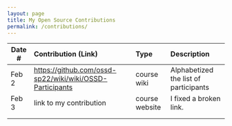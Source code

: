 ```yaml
---
layout: page
title: My Open Source Contributions
permalink: /contributions/
---
```


<!--
Type of the contribution should be "Wikipedia edit", "OpenStreet Map feature", "Documentation", "Course website", "Blog",
"Browser Add-on", etc.

The description should include a brief summary of what you did.

The link should bring us to a public page that shows your contribution. 

Replace the first row with your own contribution. 

-->





| Date #       | Contribution (Link)  | Type  | Description |
|---|:---|:---|:---|
| Feb 2   | https://github.com/ossd-sp22/wiki/wiki/OSSD-Participants   | course wiki |   Alphabetized the list of participants    
| Feb 3   | link to my contribution    | course website    |   I fixed a broken link.    |
|     |     |     |      |
|     |     |     |      |
